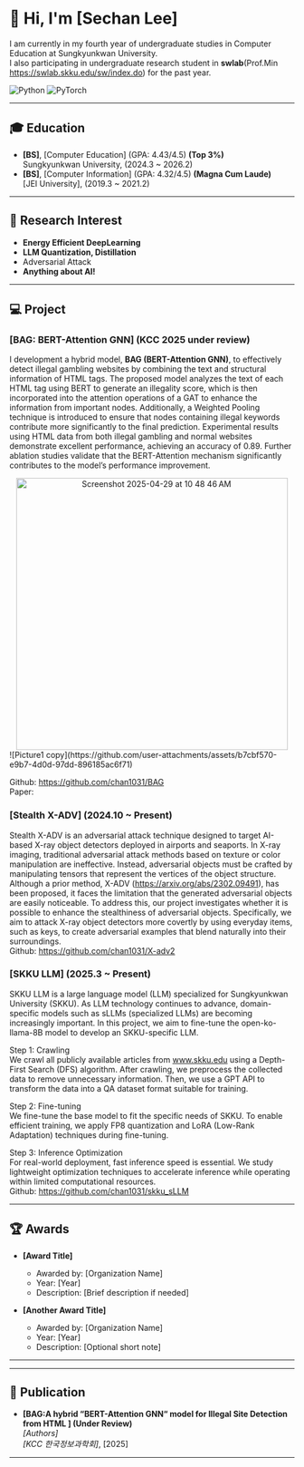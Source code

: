 # 👋 Hi, I'm [Sechan Lee]  
I am currently in my fourth year of undergraduate studies in Computer Education at Sungkyunkwan University.  
I also participating in undergraduate research student in **swlab**(Prof.Min https://swlab.skku.edu/sw/index.do) for the past year.

![Python](https://img.shields.io/badge/Python-3776AB?style=flat&logo=python&logoColor=white)
![PyTorch](https://img.shields.io/badge/PyTorch-EE4C2C?style=flat&logo=pytorch&logoColor=white)

---

## 🎓 Education
- **[BS]**, [Computer Education] (GPA: 4.43/4.5) **(Top 3%)**  
  Sungkyunkwan University, (2024.3 ~ 2026.2)
- **[BS]**, [Computer Information]  (GPA: 4.32/4.5) **(Magna Cum Laude)**  
  [JEI University], (2019.3 ~ 2021.2)

---

## 🔬 Research Interest
- **Energy Efficient DeepLearning**
- **LLM Quantization, Distillation**
- Adversarial Attack
- **Anything about AI!**

---
## 💻 Project  
### **[BAG: BERT-Attention GNN] (KCC 2025 under review)**  
I development a hybrid model, **BAG (BERT-Attention GNN)**, to effectively detect illegal gambling websites by combining the text and structural information of HTML tags. The proposed model analyzes the text of each HTML tag using BERT to generate an illegality score, which is then incorporated into the attention operations of a GAT to enhance the information from important nodes. Additionally, a Weighted Pooling technique is introduced to ensure that nodes containing illegal keywords contribute more significantly to the final prediction. Experimental results using HTML data from both illegal gambling and normal websites demonstrate excellent performance, achieving an accuracy of 0.89. Further ablation studies validate that the BERT-Attention mechanism significantly contributes to the model’s performance improvement.  
<div align="center">
  <img width="480" alt="Screenshot 2025-04-29 at 10 48 46 AM" src="https://github.com/user-attachments/assets/4e44aa1d-d0ee-4af0-bd24-9e61eb270a67" />
</div>
![Picture1 copy](https://github.com/user-attachments/assets/b7cbf570-e9b7-4d0d-97dd-896185ac6f71)



Github: https://github.com/chan1031/BAG  
Paper: 

### **[Stealth X-ADV]** (2024.10 ~ Present)  
Stealth X-ADV is an adversarial attack technique designed to target AI-based X-ray object detectors deployed in airports and seaports. In X-ray imaging, traditional adversarial attack methods based on texture or color manipulation are ineffective. Instead, adversarial objects must be crafted by manipulating tensors that represent the vertices of the object structure. Although a prior method, X-ADV (https://arxiv.org/abs/2302.09491), has been proposed, it faces the limitation that the generated adversarial objects are easily noticeable.
To address this, our project investigates whether it is possible to enhance the stealthiness of adversarial objects. Specifically, we aim to attack X-ray object detectors more covertly by using everyday items, such as keys, to create adversarial examples that blend naturally into their surroundings.  
Github: https://github.com/chan1031/X-adv2

### **[SKKU LLM]** (2025.3 ~ Present)  
SKKU LLM is a large language model (LLM) specialized for Sungkyunkwan University (SKKU). As LLM technology continues to advance, domain-specific models such as sLLMs (specialized LLMs) are becoming increasingly important. In this project, we aim to fine-tune the open-ko-llama-8B model to develop an SKKU-specific LLM.  

Step 1: Crawling  
We crawl all publicly available articles from www.skku.edu using a Depth-First Search (DFS) algorithm. After crawling, we preprocess the collected data to remove unnecessary information. Then, we use a GPT API to transform the data into a QA dataset format suitable for training. 
     
Step 2: Fine-tuning  
We fine-tune the base model to fit the specific needs of SKKU. To enable efficient training, we apply FP8 quantization and LoRA (Low-Rank Adaptation) techniques during fine-tuning.  
  
Step 3: Inference Optimization  
For real-world deployment, fast inference speed is essential. We study lightweight optimization techniques to accelerate inference while operating within limited computational resources.    
Github: https://github.com/chan1031/skku_sLLM

---

## 🏆 Awards

- **[Award Title]**  
  - Awarded by: [Organization Name]
  - Year: [Year]
  - Description: [Brief description if needed]

- **[Another Award Title]**  
  - Awarded by: [Organization Name]
  - Year: [Year]
  - Description: [Optional short note]

---

---

## 📄 Publication
- **[BAG:A hybrid “BERT-Attention GNN“ model for Illegal Site Detection from HTML ] (Under Review)**  
  _[Authors]_  
  *[KCC 한국정보과학회]*, [2025]  

---
